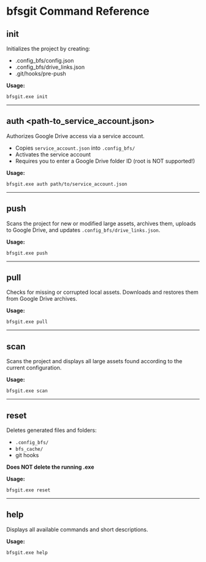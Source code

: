 # bfsgit Command Reference

## init
Initializes the project by creating:
- .config_bfs/config.json
- .config_bfs/drive_links.json
- .git/hooks/pre-push

**Usage:**
```
bfsgit.exe init
```

---

## auth <path-to_service_account.json>
Authorizes Google Drive access via a service account.
- Copies `service_account.json` into `.config_bfs/`
- Activates the service account
- Requires you to enter a Google Drive folder ID (root is NOT supported!)

**Usage:**
```
bfsgit.exe auth path/to/service_account.json
```

---

## push
Scans the project for new or modified large assets, archives them, uploads to Google Drive, and updates `.config_bfs/drive_links.json`.

**Usage:**
```
bfsgit.exe push
```

---

## pull
Checks for missing or corrupted local assets. Downloads and restores them from Google Drive archives.

**Usage:**
```
bfsgit.exe pull
```

---

## scan
Scans the project and displays all large assets found according to the current configuration.

**Usage:**
```
bfsgit.exe scan
```

---

## reset
Deletes generated files and folders:
- `.config_bfs/`
- `bfs_cache/`
- git hooks

**Does NOT delete the running .exe**

**Usage:**
```
bfsgit.exe reset
```

---

## help
Displays all available commands and short descriptions.

**Usage:**
```
bfsgit.exe help
```